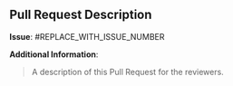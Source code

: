 ## Pull Request Description
**Issue**: #REPLACE_WITH_ISSUE_NUMBER

**Additional Information**:
> A description of this Pull Request for the reviewers.
